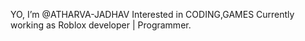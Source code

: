 YO, I’m @ATHARVA-JADHAV
Interested in CODING,GAMES
Currently working as Roblox developer | Programmer.
  

<!---
ATHARVA-JADHAV/ATHARVA-JADHAV is a ✨ special ✨ repository because its `README.md` (this file) appears on your GitHub profile.
You can click the Preview link to take a look at your changes.
--->
